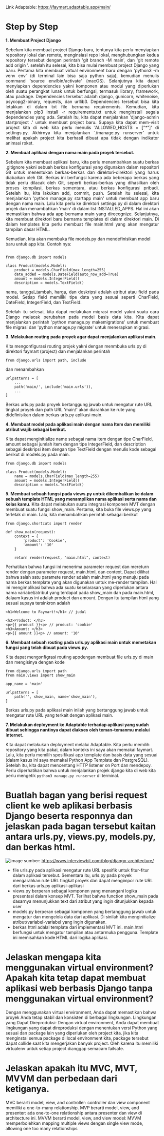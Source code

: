 Link Adaptable: https://faymart.adaptable.app/main/

# Step by Step
**1. Membuat Project Django**

<p align="justify">Sebelum kita membuat project Django baru, tentunya kita perlu menyiapkan repository lokal dan remote, menginsiasi repo lokal, menghubungkan kedua repository tersebut dengan perintah 'git branch -M main', dan 'git remote add origin <URL_REPO>'. setelah itu selesai, kita bisa mulai membuat project Django yang baru. Pertama kita membuat virtual environment baru dengan 'python3 -m venv env' (di terminal lain bisa saja python saja), kemudian menulis command 'source env/bin/activate' (macOS).
Selanjutnya kita dapat menyiapkan dependencies yakni komponen atau modul yang diperlukan oleh suatu perangkat lunak untuk berfungsi, termasuk library, framework, atau package. Dependencies tersebut adalah django, gunicorn, whitenoise, psycopg2-binary, requests, dan urllib3. Dependencies tersebut bisa kita letakkan di dalam txt file bernama requirements. Kemudian, kita menjalankan pip3 install -r requirements.txt untuk menginstall segala dependencies yang ada. Setelah itu, kita dapat menjalankan 'django-admin startproject <NAMA PROJECT> .' untuk membuat project baru. Supaya kita dapat mem-visit project kita di web kita perlu menulis 'ALLOWED_HOSTS = ["*"]' di settings.py. Akhirnya kita menjalankan './manage.py runserver' untuk melihat apakah project kita berhasil dibuat apa tidak dengan indikator animasi roket. </p>

**2. Membuat aplikasi dengan nama main pada proyek tersebut.**

<p align="justify">Sebelum kita membuat aplikasi baru, kita perlu menambahkan suatu berkas .gitignore yakni sebuah berkas konfigurasi yang digunakan dalam repositori Git untuk menentukan berkas-berkas dan direktori-direktori yang harus diabaikan oleh Git. Berkas ini berfungsi karena ada beberapa berkas yang tidak perlu dilacak oleh Git, seperti berkas-berkas yang dihasilkan oleh proses kompilasi, berkas sementara, atau berkas konfigurasi pribadi. Setelah itu, kita lakukan add, commit, push.
Setelah itu selesai, kita menjalankan 'python manage.py startapp main' untuk membuat app baru dengan nama main. Lalu kita perlu ke direktori settings.py di dalam direktori projek dan menambahkan 'main' di dalam list INSTALLED_APPS. Hal ini akan memastikan bahwa ada app bernama main yang direcognize. Selanjutnya, kita membuat direktori baru bernama templates di dalam direktori main. Di dalam templates kita perlu membuat file main.html yang akan mengatur tampilan dasar HTML.</p>
Kemudian, kita akan membuka file models.py dan mendefinisikan model baru untuk app kita. Contoh nya:

```

from django.db import models

class Product(models.Model): 
    product = models.CharField(max_length=255) 
    date_added = models.DateField(auto_now_add=True) 
    amount = models.IntegerField() 
    description = models.TextField()
```

<p align="justify">nama, tanggal_tambah, harga, dan deskripsi adalah atribut atau field pada model. Setiap field memiliki tipe data yang sesuai seperti CharField, DateField, IntegerField, dan TextField.</p>

<p align="justify">Setelah itu selesai, kita dapat melakukan migrasi model yakni suatu cara Django melacak perubahan pada model basis data kita.
Kita dapat menjalankan perintah 'python manage.py makemigrations' untuk membuat file migrasi dan 'python manage.py migrate' untuk menerapkan migrasi.


**3. Melakukan routing pada proyek agar dapat menjalankan aplikasi main.**


Kita mengonfigurasi routing projek yakni dengan menmbuka urls.py di direktori faymart (project) dan menjalankan perintah
```
from django.urls import path, include
```
 dan menambahkan
```
urlpatterns = [
    ...
    path('main/', include('main.urls')),
    ...
]
```
Berkas urls.py pada proyek bertanggung jawab untuk mengatur rute URL tingkat proyek dan path URL 'main/' akan diarahkan ke rute yang didefinisikan dalam berkas urls.py aplikasi main.

**4.  Membuat model pada aplikasi main dengan nama Item dan memiliki atribut wajib sebagai berikut.**

Kita dapat menginitialize name sebagai nama item dengan tipe CharField, amount sebagai jumlah item dengan tipe IntegerField, dan description sebagai deskripsi item dengan tipe TextField dengan menulis kode sebagai berikut di models.py pada main.

```
from django.db import models

class Product(models.Model):
    name = models.CharField(max_length=255)
    amount = models.IntegerField()
    description = models.TextField()
```

**5. Membuat sebuah fungsi pada views.py untuk dikembalikan ke dalam sebuah template HTML yang menampilkan nama aplikasi serta nama dan kelas kamu.**
Kita dapat melakukan suatu integrasi komponen MVT dengan membuat suatu fungsi show_main. Pertama, kita buka file views.py yang terletak di main. Lalu, kita menambahkan perintah sebagai berikut</p>

```
from django.shortcuts import render

def show_main(request):
    context = {
        'product': 'Cookie',
        'amount': '10'
    }

    return render(request, "main.html", context)
```

Perhatikan bahwa fungsi ini menerima parameter request dan mereturn render dengan parameter request, main.html, dan context. Dapat dilihat bahwa salah satu paramete render adalah main.html yang menuju pada nama berkas template yang akan digunakan untuk me-render tampilan. Hal ini mengimplikasi bahwa ada suatu keselarasan yang diperlukan antara nama variabel/atribut yang terdapat pada show_main dan pada main.html, dalaam kasus ini adalah product dan amount. Dengan itu tampilan html yang sesuai supaya tersinkron adalah

```
<h1>Welcome to Faymart!</h1> // judul

<h3>Product: </h3> 
<p>{{ product }}<p> // product: 'cookie'
<h3>Amount: </h3>
<p>{{ amount }}<p> // amount: '10'
```

**6. Membuat sebuah routing pada urls.py aplikasi main untuk memetakan fungsi yang telah dibuat pada views.py.**

Kita dapat mengonfigrasi routing appdengan membuat file urls.py di main dan mengisinya dengan kode

```
from django.urls import path
from main.views import show_main

app_name = 'main'

urlpatterns = [
    path('', show_main, name='show_main'),
]
```

Berkas urls.py pada aplikasi main inilah yang bertanggung jawab untuk mengatur rute URL yang terkait dengan aplikasi main.

**7. Melakukan deployment ke Adaptable terhadap aplikasi yang sudah dibuat sehingga nantinya dapat diakses oleh teman-temanmu melalui Internet.**

Kita dapat melakukan deployment melalui Adaptable. Kita perlu memilih repository yang kita pakai, dalam konteks ini saya akan memakai faymart. Lalu, kita perlu memilih spesifikasi app template dan basis data yang sesuai (dalam kasus ini saya memakai Python App Template dan PostgreSQL). Setelah itu, kita dapat mencentang HTTP listener on Port dan mendepoy. Perlu diperhatikan bahwa untuk menjalankan projek django kita di web kita perlu mengetik ```python3 manage.py runserver``` di terminal.


# Buatlah bagan yang berisi request client ke web aplikasi berbasis Django beserta responnya dan jelaskan pada bagan tersebut kaitan antara urls.py, views.py, models.py, dan berkas html.
![image](https://github.com/farrelayman09/faymart/assets/125422538/43de6f41-e96b-4905-8adc-0e4cd3c654f3)
sumber: https://www.interviewbit.com/blog/django-architecture/

- file urls.py pada aplikasi mengatur rute URL spesifik untuk fitur-fitur dalam aplikasi tersebut. Sementara itu, urls.py pada proyek mengarahkan rute URL tingkat proyek dan dapat mengimpor rute URL dari berkas urls.py aplikasi-aplikasi
- views.py berperan sebagai komponen yang menangani logika presentasi dalam konsep MVT. Terlihat bahwa function show_main pada dasarnya menunjukkan text dari atribut yang ingin ditunjukkan kepada user
- models.py berperan sebagai komponen yang bertanggung jawab untuk mengatur dan mengelola data dari aplikasi. Di sinilah kita menginitialize atribut/variabel-variabel yang ingin digunakan.
- berkas html adalal template dari implementasi MVT ini. main.html berfungsi untuk mengatur tampilan atau antarmuka pengguna. Template ini memisahkan kode HTML dari logika aplikasi.

# Jelaskan mengapa kita menggunakan virtual environment? Apakah kita tetap dapat membuat aplikasi web berbasis Django tanpa menggunakan virtual environment?
Dengan menggunakan virtual environment, Anda dapat memastikan bahwa proyek Anda tetap stabil dan konsisten di berbagai lingkungan. Lingkungan yang Dapat Direproduksi: Dengan virtual environment, Anda dapat membuat lingkungan yang dapat direproduksi dengan menentukan versi Python yang sesuai dan package lain yang diperlukan oleh project kita. jika kita menginstal semua package di local environment kita, package tersebut dapat collide saat kita mengerjakan banyak project. Oleh karena itu memiliki virtualenv untuk setiap project dianggap semacam failsafe.

# Jelaskan apakah itu MVC, MVT, MVVM dan perbedaan dari ketiganya.
MVC berarti model, view, and controller:  controller dan view component memiliki a one-to-many relationship. 
MVP berarti model, view, and presenter: ada one-to-one relationship antara presenter dan view di architecture ini.
MVVM berarti model, view, and view model: MVVM memperbolehkan mapping multiple views dengan single view mode, allowing one too many relationships
